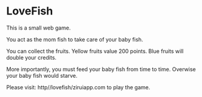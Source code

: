 # LoveFish

This is a small web game. 

You act as the mom fish to take care of your baby fish. 

You can collect the fruits. Yellow fruits value 200 points. Blue fruits will double your credits.

More importantly, you must feed your baby fish from time to time. Overwise your baby fish would starve.

Please visit: http//lovefish/ziruiapp.com to play the game.
